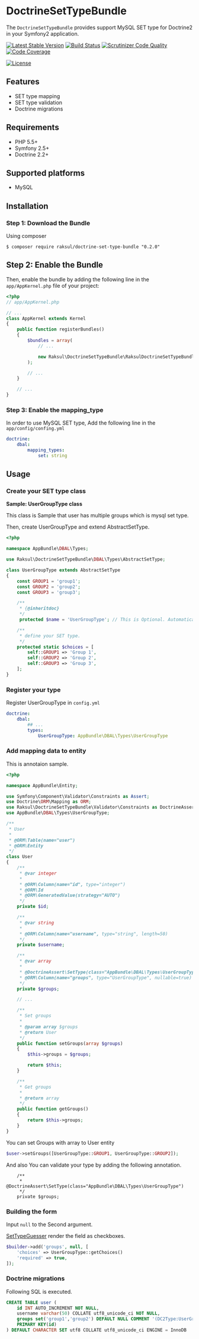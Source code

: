 DoctrineSetTypeBundle
=====================

The `DoctrineSetTypeBundle` provides support MySQL SET type for Doctrine2 in your Symfony2 application.

[![Latest Stable Version](https://poser.pugx.org/raksul/doctrine-set-type-bundle/v/stable.svg)](https://packagist.org/packages/raksul/doctrine-set-type-bundle)
[![Build Status](https://travis-ci.org/raksul/DoctrineSetTypeBundle.svg?branch=master)](https://travis-ci.org/raksul/DoctrineSetTypeBundle)
[![Scrutinizer Code Quality](https://scrutinizer-ci.com/g/raksul/DoctrineSetTypeBundle/badges/quality-score.png?b=master)](https://scrutinizer-ci.com/g/raksul/DoctrineSetTypeBundle/?branch=master)
[![Code Coverage](https://scrutinizer-ci.com/g/raksul/DoctrineSetTypeBundle/badges/coverage.png?b=master)](https://scrutinizer-ci.com/g/raksul/DoctrineSetTypeBundle/?branch=master)

[![License](https://poser.pugx.org/raksul/doctrine-set-type-bundle/license.svg)](https://packagist.org/packages/raksul/doctrine-set-type-bundle)

## Features

* SET type mapping
* SET type validation
* Doctrine migrations

## Requirements

* PHP 5.5+
* Symfony 2.5+
* Doctrine 2.2+

## Supported platforms

* MySQL

## Installation

### Step 1: Download the Bundle

Using composer

```
$ composer require raksul/doctrine-set-type-bundle "0.2.0"
```

## Step 2: Enable the Bundle

Then, enable the bundle by adding the following line in the `app/AppKernel.php`
file of your project:

```php
<?php
// app/AppKernel.php

// ...
class AppKernel extends Kernel
{
    public function registerBundles()
    {
        $bundles = array(
            // ...

            new Raksul\DoctrineSetTypeBundle\RaksulDoctrineSetTypeBundle(),
        );

        // ...
    }

    // ...
}
```

### Step 3: Enable the mapping_type

In order to use MySQL SET type, Add the following line in the `app/config/confing.yml`


```yml
doctrine:
    dbal:
        mapping_types:
            set: string
```

## Usage

### Create your SET type class

**Sample: UserGroupType class**

This class is Sample that user has multiple groups which is mysql set type.

Then, create UserGroupType and extend AbstractSetType.

```php
<?php

namespace AppBundle\DBAL\Types;

use Raksul\DoctrineSetTypeBundle\DBAL\Types\AbstractSetType;

class UserGroupType extends AbstractSetType
{
    const GROUP1 = 'group1';
    const GROUP2 = 'group2';
    const GROUP3 = 'group3';

    /**
     * {@inheritdoc}
     */
     protected $name = 'UserGroupType'; // This is Optional. Automatically registered shord class name.

    /**
     * define your SET type.
     */
    protected static $choices = [
        self::GROUP1 => 'Group 1',
        self::GROUP2 => 'Group 2',
        self::GROUP3 => 'Group 3',
    ];
}
```

### Register your type

Register UserGroupType in `config.yml`

```yml
doctrine:
    dbal:
        ## ...
        types:
            UserGroupType: AppBundle\DBAL\Types\UserGroupType
```

###  Add mapping data to entity

This is annotaion sample.

```php
<?php

namespace AppBundle\Entity;

use Symfony\Component\Validator\Constraints as Assert;
use Doctrine\ORM\Mapping as ORM;
use Raksul\DoctrineSetTypeBundle\Validator\Constraints as DoctrineAssert;
use AppBundle\DBAL\Types\UserGroupType;

/**
 * User
 *
 * @ORM\Table(name="user")
 * @ORM\Entity
 */
class User
{
    /**
     * @var integer
     *
     * @ORM\Column(name="id", type="integer")
     * @ORM\Id
     * @ORM\GeneratedValue(strategy="AUTO")
     */
    private $id;

    /**
     * @var string
     *
     * @ORM\Column(name="username", type="string", length=50)
     */
    private $username;

    /**
     * @var array
     *
     * @DoctrineAssert\SetType(class="AppBundle\DBAL\Types\UserGroupType")
     * @ORM\Column(name="groups", type="UserGroupType", nullable=true) // mapping_type
     */
    private $groups;

    // ...

    /**
     * Set groups
     *
     * @param array $groups
     * @return User
     */
    public function setGroups(array $groups)
    {
        $this->groups = $groups;

        return $this;
    }

    /**
     * Get groups
     *
     * @return array
     */
    public function getGroups()
    {
        return $this->groups;
    }
}
```

You can set Groups with array to User entity

```php
$user->setGroups([UserGroupType::GROUP1, UserGroupType::GROUP2]);
```

And also You can validate your type by adding the following annotation.

```
    /**
     * @DoctrineAssert\SetType(class="AppBundle\DBAL\Types\UserGroupType")
     */
    private $groups;
```

### Building the form

Input `null` to the Second argument.

[SetTypeGuesser](https://github.com/raksul/DoctrineSetTypeBundle/blob/master/Form/Guess/SetTypeGuesser.php) render the field as checkboxes.

```php
$builder->add('groups', null, [
    'choices' => UserGroupType::getChoices()
    'required' => true,
]);
```

### Doctrine migrations

Following SQL is executed.

```sql
CREATE TABLE user (
    id INT AUTO_INCREMENT NOT NULL,
    username varchar(50) COLLATE utf8_unicode_ci NOT NULL,
    groups set('group1','group2') DEFAULT NULL COMMENT '(DC2Type:UserGroupType)',
    PRIMARY KEY(id)
) DEFAULT CHARACTER SET utf8 COLLATE utf8_unicode_ci ENGINE = InnoDB
```
